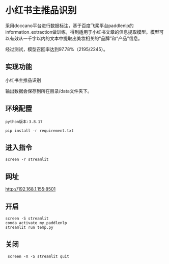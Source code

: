 # 小红书主推品识别

采用doccano平台进行数据标注，基于百度飞桨平台paddlenlp的information_extraction做训练，得到适用于小红书文章的信息提取模型。模型可以有效从一千字以内的文本中提取出美妆相关的“品牌”和“产品”信息。

经过测试，模型召回率达到97.78%（2195/2245）。

## 实现功能

小红书主推品识别

输出数据会保存到所在目录/data文件夹下。

## 环境配置

    python版本:3.8.17
```
pip install -r requirement.txt
```
## 进入指令
```
screen -r streamlit
```
## 网址

http://192.168.1.155:8501

## 开启
```
screen -S streamlit
conda activate my_paddlenlp
streamlit run temp.py
```
## 关闭
```
 screen -X -S streamlit quit
```
